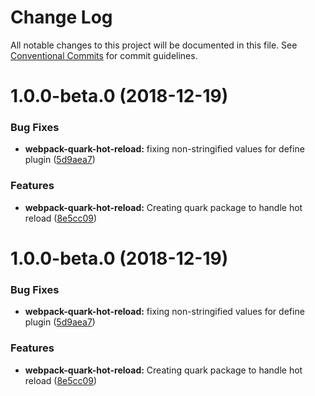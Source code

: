 # Change Log

All notable changes to this project will be documented in this file.
See [Conventional Commits](https://conventionalcommits.org) for commit guidelines.

# 1.0.0-beta.0 (2018-12-19)


### Bug Fixes

* **webpack-quark-hot-reload:** fixing non-stringified values for define plugin ([5d9aea7](https://github.com/thc-tools/webpack-react/commit/5d9aea7))


### Features

* **webpack-quark-hot-reload:** Creating quark package to handle hot reload ([8e5cc09](https://github.com/thc-tools/webpack-react/commit/8e5cc09))





# 1.0.0-beta.0 (2018-12-19)


### Bug Fixes

* **webpack-quark-hot-reload:** fixing non-stringified values for define plugin ([5d9aea7](https://github.com/thc-tools/webpack-react/commit/5d9aea7))


### Features

* **webpack-quark-hot-reload:** Creating quark package to handle hot reload ([8e5cc09](https://github.com/thc-tools/webpack-react/commit/8e5cc09))
